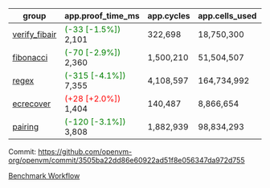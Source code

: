 | group | app.proof_time_ms | app.cycles | app.cells_used | leaf.proof_time_ms | leaf.cycles | leaf.cells_used |
| -- | -- | -- | -- | -- | -- | -- |
| [verify_fibair](https://github.com/openvm-org/openvm/blob/benchmark-results/benchmarks-pr/2013/verify_fibair-3505ba22dd86e60922ad51f8e056347da972d755.md) |<span style='color: green'>(-33 [-1.5%])</span> 2,101 |  322,698 |  18,750,300 |- | - | - |
| [fibonacci](https://github.com/openvm-org/openvm/blob/benchmark-results/benchmarks-pr/2013/fibonacci-3505ba22dd86e60922ad51f8e056347da972d755.md) |<span style='color: green'>(-70 [-2.9%])</span> 2,360 |  1,500,210 |  51,504,507 |- | - | - |
| [regex](https://github.com/openvm-org/openvm/blob/benchmark-results/benchmarks-pr/2013/regex-3505ba22dd86e60922ad51f8e056347da972d755.md) |<span style='color: green'>(-315 [-4.1%])</span> 7,355 |  4,108,597 |  164,734,992 |- | - | - |
| [ecrecover](https://github.com/openvm-org/openvm/blob/benchmark-results/benchmarks-pr/2013/ecrecover-3505ba22dd86e60922ad51f8e056347da972d755.md) |<span style='color: red'>(+28 [+2.0%])</span> 1,404 |  140,487 |  8,866,654 |- | - | - |
| [pairing](https://github.com/openvm-org/openvm/blob/benchmark-results/benchmarks-pr/2013/pairing-3505ba22dd86e60922ad51f8e056347da972d755.md) |<span style='color: green'>(-120 [-3.1%])</span> 3,808 |  1,882,939 |  98,834,293 |- | - | - |


Commit: https://github.com/openvm-org/openvm/commit/3505ba22dd86e60922ad51f8e056347da972d755

[Benchmark Workflow](https://github.com/openvm-org/openvm/actions/runs/17140341747)
